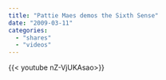 ```yaml
---
title: "Pattie Maes demos the Sixth Sense"
date: "2009-03-11"
categories:
  - "shares"
  - "videos"
---
```


<div style="width: 70vw;">{{< youtube nZ-VjUKAsao>}}</div>
